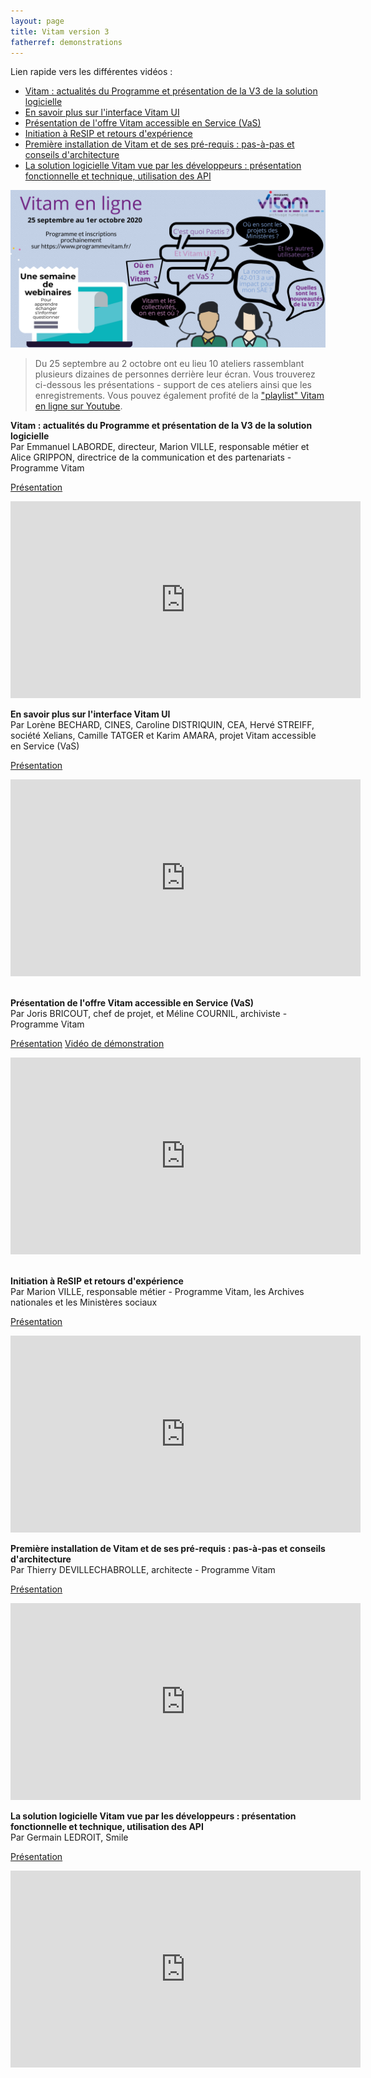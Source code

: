 ```yaml
---
layout: page
title: Vitam version 3
fatherref: demonstrations
---
```


Lien rapide vers les différentes vidéos :
* [Vitam : actualités du Programme et présentation de la V3 de la solution logicielle](#actu)
* [En savoir plus sur l'interface Vitam UI](#vitamUI)
* [Présentation de l'offre Vitam accessible en Service (VaS)](#VaS)
* [Initiation à ReSIP et retours d'expérience](#ReSIP)
* [Première installation de Vitam et de ses pré-requis : pas-à-pas et conseils d'architecture](#primoinstall)
* [La solution logicielle Vitam vue par les développeurs : présentation fonctionnelle et technique, utilisation des API](#dev)

![Logos](/public/images/evenement-v3.png)

> Du 25 septembre au 2 octobre ont eu lieu 10 ateliers rassemblant plusieurs dizaines de personnes derrière leur écran. Vous trouverez ci-dessous les présentations - support de ces ateliers ainsi que les enregistrements.
Vous pouvez également profité de la ["playlist" Vitam en ligne sur Youtube](https://www.youtube.com/playlist?list=PLQfLivYQ129yTFCYQhNPeFwmDkVihFIjX).


<a name="actu"></a>
**Vitam : actualités du Programme et présentation de la V3 de la solution logicielle**  
Par Emmanuel LABORDE, directeur, Marion VILLE, responsable métier et Alice GRIPPON, directrice de la communication et des partenariats - Programme Vitam

[Présentation](/ressources/RefCourant/20200925_Vitamenligne_presentation_v2.1.pdf)
<iframe width="560" height="315" src="https://www.youtube.com/embed/qEcOKmBAu7c" frameborder="0" allow="accelerometer; autoplay; clipboard-write; encrypted-media; gyroscope; picture-in-picture" allowfullscreen></iframe>


<a name="vitamUI"></a>
**En savoir plus sur l'interface Vitam UI**  
Par Lorène BECHARD, CINES, Caroline DISTRIQUIN, CEA, Hervé STREIFF, société Xelians, Camille TATGER et Karim AMARA, projet Vitam accessible en Service (VaS)

[Présentation](/ressources/RefCourant/20200928_Vitamenligne_VITAM_UI.pdf)
<iframe width="560" height="315" src="https://www.youtube.com/embed/t9lAx_-seAY" frameborder="0" allow="accelerometer; autoplay; clipboard-write; encrypted-media; gyroscope; picture-in-picture" allowfullscreen></iframe>


<a name="VaS"></a>  
**Présentation de l'offre Vitam accessible en Service (VaS)**  
Par Joris BRICOUT, chef de projet, et Méline COURNIL, archiviste - Programme Vitam

[Présentation](/ressources/RefCourant/20200928_Vitamenligne_VaS.pdf)
[Vidéo de démonstration](https://youtu.be/JVQ670VKzu0)
<iframe width="560" height="315" src="https://www.youtube.com/embed/LipoLJb_mBo" frameborder="0" allow="accelerometer; autoplay; clipboard-write; encrypted-media; gyroscope; picture-in-picture" allowfullscreen></iframe>
   

<a name="ReSIP"></a>   
**Initiation à ReSIP et retours d'expérience**  
Par Marion VILLE, responsable métier - Programme Vitam, les Archives nationales et les Ministères sociaux

[Présentation](/ressources/RefCourant/20200929_Vitamenligne_resip.pdf)
<iframe width="560" height="315" src="https://www.youtube.com/embed/Gg9Kqlf3yEY" frameborder="0" allow="accelerometer; autoplay; clipboard-write; encrypted-media; gyroscope; picture-in-picture" allowfullscreen></iframe>


<a name="primoinstall"></a> 
**Première installation de Vitam et de ses pré-requis : pas-à-pas et conseils d'architecture**  
Par Thierry DEVILLECHABROLLE, architecte - Programme Vitam

[Présentation](/ressources/RefCourant/20201001_VitamenLigne_primoinstall.pdf)
<iframe width="560" height="315" src="https://www.youtube.com/embed/zFuXVBd0Gw0" frameborder="0" allow="accelerometer; autoplay; clipboard-write; encrypted-media; gyroscope; picture-in-picture" allowfullscreen></iframe>

   
<a name="dev"></a>
**La solution logicielle Vitam vue par les développeurs : présentation fonctionnelle et technique, utilisation des API**  
Par Germain LEDROIT, Smile

[Présentation](/ressources/RefCourant/20201001_Vitamenligne_developpeurs.pdf)
<iframe width="560" height="315" src="https://www.youtube.com/embed/4dv6hJ2CWX4" frameborder="0" allow="accelerometer; autoplay; clipboard-write; encrypted-media; gyroscope; picture-in-picture" allowfullscreen></iframe>
